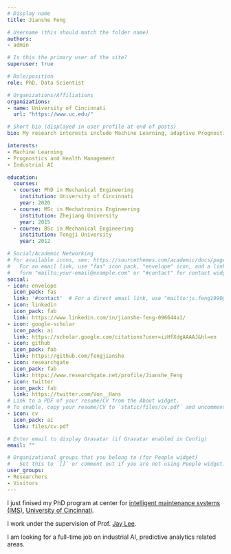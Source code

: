 ```yaml
---
# Display name
title: Jianshe Feng

# Username (this should match the folder name)
authors:
- admin

# Is this the primary user of the site?
superuser: true

# Role/position
role: PhD, Data Scientist

# Organizations/Affiliations
organizations:
- name: University of Cincinnati
  url: "https://www.uc.edu/"

# Short bio (displayed in user profile at end of posts)
bio: My research interests include Machine Learning, adaptive Prognostics and Health Management (PHM), and Industrial AI.

interests:
- Machine Learning
- Prognostics and Health Management
- Industrial AI

education:
  courses:
  - course: PhD in Mechanical Engineering
    institution: University of Cincinnati
    year: 2020
  - course: MSc in Mechatronics Engineering
    institution: Zhejiang University
    year: 2015
  - course: BSc in Mechanical Engineering
    institution: Tongji University
    year: 2012

# Social/Academic Networking
# For available icons, see: https://sourcethemes.com/academic/docs/page-builder/#icons
#   For an email link, use "fas" icon pack, "envelope" icon, and a link in the
#   form "mailto:your-email@example.com" or "#contact" for contact widget.
social:
- icon: envelope
  icon_pack: fas
  link: '#contact'  # For a direct email link, use "mailto:js.feng1990@gmail.com".
- icon: linkedin
  icon_pack: fab
  link: https://www.linkedin.com/in/jianshe-feng-096644a1/
- icon: google-scholar
  icon_pack: ai
  link: https://scholar.google.com/citations?user=izHfXdgAAAAJ&hl=en
- icon: github
  icon_pack: fab
  link: https://github.com/fengjianshe
- icon: researchgate
  icon_pack: fab
  link: https://www.researchgate.net/profile/Jianshe_Feng
- icon: twitter
  icon_pack: fab
  link: https://twitter.com/Von__Hans
# Link to a PDF of your resume/CV from the About widget.
# To enable, copy your resume/CV to `static/files/cv.pdf` and uncomment the lines below.
- icon: cv
  icon_pack: ai
  link: files/cv.pdf

# Enter email to display Gravatar (if Gravatar enabled in Config)
email: ""

# Organizational groups that you belong to (for People widget)
#   Set this to `[]` or comment out if you are not using People widget.
user_groups:
- Researchers
- Visitors
---
```


I just finised my PhD program at center for [intelligent maintenance systems (IMS)](http://www.imscenter.net/), [University of Cincinnati](https://www.uc.edu/).

I work under the supervision of Prof. [Jay Lee](https://scholar.google.com/citations?user=g9GtqgQAAAAJ&hl=en). 

I am looking for a full-time job on industrial AI, predictive analytics related areas.
